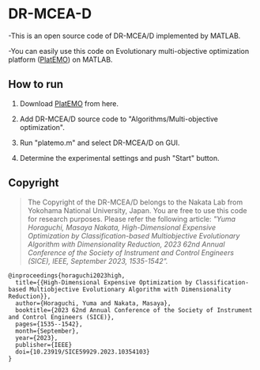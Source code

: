 # DR-MCEA-D

-This is an open source code of DR-MCEA/D implemented by MATLAB.

-You can easily use this code on Evolutionary multi-objective optimization platform ([PlatEMO](https://github.com/BIMK/PlatEMO/releases)) on MATLAB.

## How to run

  1. Download [PlatEMO](https://github.com/BIMK/PlatEMO/releases) from here.

  2. Add DR-MCEA/D source code to "Algorithms/Multi-objective optimization".

  3. Run "platemo.m" and select DR-MCEA/D on GUI.

  4. Determine the experimental settings and push "Start" button.

## Copyright
> The Copyright of the DR-MCEA/D belongs to the Nakata Lab from Yokohama National University, Japan. You are free to use this code for research purposes. Please refer the following article: _"Yuma Horaguchi, Masaya Nakata, High-Dimensional Expensive Optimization by Classification-based Multiobjective Evolutionary Algorithm with Dimensionality Reduction, 2023 62nd Annual Conference of the Society of Instrument and Control Engineers (SICE), IEEE, September 2023, 1535-1542"._

```
@inproceedings{horaguchi2023high,
  title={{High-Dimensional Expensive Optimization by Classification-based Multiobjective Evolutionary Algorithm with Dimensionality Reduction}},
  author={Horaguchi, Yuma and Nakata, Masaya},
  booktitle={2023 62nd Annual Conference of the Society of Instrument and Control Engineers (SICE)},
  pages={1535--1542},
  month={September},
  year={2023},
  publisher={IEEE}
  doi={10.23919/SICE59929.2023.10354103}
}
```
